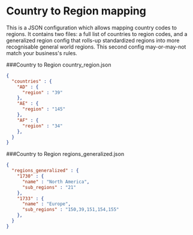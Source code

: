 Country to Region mapping
==============

This is a JSON configuration which allows mapping country codes to regions. It contains two files: a full list of countries to region codes, and a generalized region config that rolls-up standardized regions into more recognisable general world regions. This second config may-or-may-not match your business's rules.

###Country to Region
country_region.json
```json
{
  "countries" : {
    "AD" : {
      "region" : "39"
    },
    "AE" : {
      "region" : "145"
    },
    "AF" : {
      "region" : "34"
    },
  }
}
```

###Country to Region
regions_generalized.json
```json
{
  "regions_generalized" : {
    "1730" : {
      "name" : "North America",
      "sub_regions" : "21"
    },
    "1733" : {
      "name" : "Europe",
      "sub_regions" : "150,39,151,154,155"
    },
  }
}
```
